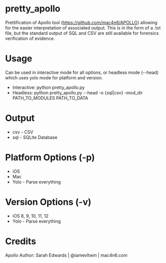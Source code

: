 # pretty_apollo
Prettification of Apollo tool (https://github.com/mac4n6/APOLLO) allowing for the easier interpretation of associated output. 
This is in the form of a .txt file, but the standard output of SQL and CSV are still available for forensics verification of evidence.

# Usage
Can be used in interactive mode for all options, or headless mode (--head) which uses yolo mode for platform and version.
	
  - Interactive: python pretty_apollo.py
  - Headless: python pretty_apollo.py --head -o {sql|csv} -mod_dir PATH_TO_MODULES PATH_TO_DATA

# Output
  - csv - CSV
  - sql - SQLite Database
  
# Platform Options (-p)
  - iOS
  - Mac
  - Yolo - Parse everything

# Version Options (-v)
  - iOS 8, 9, 10, 11, 12
  - Yolo - Parse everything
  
# Credits
Apollo Author: Sarah Edwards | @iamevltwin | mac4n6.com
